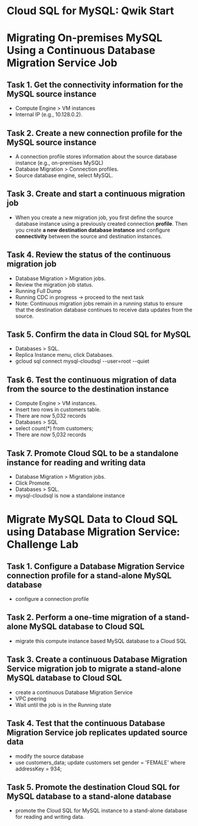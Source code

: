 # Cloud SQL for MySQL: Qwik Start

# Migrating On-premises MySQL Using a Continuous Database Migration Service Job

## Task 1. Get the connectivity information for the MySQL source instance

- Compute Engine > VM instances
- Internal IP (e.g., 10.128.0.2).

## Task 2. Create a new connection profile for the MySQL source instance

- A connection profile stores information about the source database instance (e.g., on-premises MySQL)
- Database Migration > Connection profiles.
- Source database engine, select MySQL.

## Task 3. Create and start a continuous migration job

- When you create a new migration job, you first define the source database instance using a previously created connection **profile**. Then you create **a new destination database instance** and configure **connectivity** between the source and destination instances.

## Task 4. Review the status of the continuous migration job

- Database Migration > Migration jobs.
- Review the migration job status.
- Running Full Dump
- Running CDC in progress -> proceed to the next task
- Note: Continuous migration jobs remain in a running status to ensure that the destination database continues to receive data updates from the source.

## Task 5. Confirm the data in Cloud SQL for MySQL

- Databases > SQL.
- Replica Instance menu, click Databases.
- gcloud sql connect mysql-cloudsql --user=root --quiet

## Task 6. Test the continuous migration of data from the source to the destination instance

- Compute Engine > VM instances.
- Insert two rows in customers table.
- There are now 5,032 records
- Databases > SQL
- select count(\*) from customers;
- There are now 5,032 records

## Task 7. Promote Cloud SQL to be a standalone instance for reading and writing data

- Database Migration > Migration jobs.
- Click Promote.
- Databases > SQL.
- mysql-cloudsql is now a standalone instance

# Migrate MySQL Data to Cloud SQL using Database Migration Service: Challenge Lab

## Task 1. Configure a Database Migration Service connection profile for a stand-alone MySQL database

- configure a connection profile

## Task 2. Perform a one-time migration of a stand-alone MySQL database to Cloud SQL

- migrate this compute instance based MySQL database to a Cloud SQL

## Task 3. Create a continuous Database Migration Service migration job to migrate a stand-alone MySQL database to Cloud SQL

- create a continuous Database Migration Service
- VPC peering
- Wait until the job is in the Running state

## Task 4. Test that the continuous Database Migration Service job replicates updated source data

- modify the source database
- use customers_data;
  update customers set gender = 'FEMALE' where addressKey = 934;

## Task 5. Promote the destination Cloud SQL for MySQL database to a stand-alone database

- promote the Cloud SQL for MySQL instance to a stand-alone database for reading and writing data.

